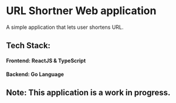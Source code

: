 # URL Shortner Web application

A simple application that lets user shortens URL.

## Tech Stack:
#### Frontend: ReactJS & TypeScript
#### Backend: Go Language

## Note: This application is a work in progress.  